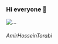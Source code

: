 ### Hi everyone 👋
![...](https://cdn.iconscout.com/icon/free/png-512/flutter-2038877-1720090.png)
###### AmirHosseinTorabi
